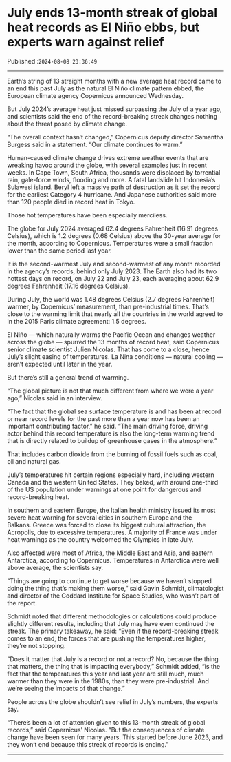 # July ends 13-month streak of global heat records as El Niño ebbs, but experts warn against relief

Published :`2024-08-08 23:36:49`

---

Earth’s string of 13 straight months with a new average heat record came to an end this past July as the natural El Niño climate pattern ebbed, the European climate agency Copernicus announced Wednesday.

But July 2024’s average heat just missed surpassing the July of a year ago, and scientists said the end of the record-breaking streak changes nothing about the threat posed by climate change.

“The overall context hasn’t changed,” Copernicus deputy director Samantha Burgess said in a statement. “Our climate continues to warm.”

Human-caused climate change drives extreme weather events that are wreaking havoc around the globe, with several examples just in recent weeks. In Cape Town, South Africa, thousands were displaced by torrential rain, gale-force winds, flooding and more. A fatal landslide hit Indonesia’s Sulawesi island. Beryl left a massive path of destruction as it set the record for the earliest Category 4 hurricane. And Japanese authorities said more than 120 people died in record heat in Tokyo.

Those hot temperatures have been especially merciless.

The globe for July 2024 averaged 62.4 degrees Fahrenheit (16.91 degrees Celsius), which is 1.2 degrees (0.68 Celsius) above the 30-year average for the month, according to Copernicus. Temperatures were a small fraction lower than the same period last year.

It is the second-warmest July and second-warmest of any month recorded in the agency’s records, behind only July 2023. The Earth also had its two hottest days on record, on July 22 and July 23, each averaging about 62.9 degrees Fahrenheit (17.16 degrees Celsius).

During July, the world was 1.48 degrees Celsius (2.7 degrees Fahrenheit) warmer, by Copernicus’ measurement, than pre-industrial times. That’s close to the warming limit that nearly all the countries in the world agreed to in the 2015 Paris climate agreement: 1.5 degrees.

El Niño — which naturally warms the Pacific Ocean and changes weather across the globe — spurred the 13 months of record heat, said Copernicus senior climate scientist Julien Nicolas. That has come to a close, hence July’s slight easing of temperatures. La Nina conditions — natural cooling — aren’t expected until later in the year.

But there’s still a general trend of warming.

“The global picture is not that much different from where we were a year ago,” Nicolas said in an interview.

“The fact that the global sea surface temperature is and has been at record or near record levels for the past more than a year now has been an important contributing factor,” he said. “The main driving force, driving actor behind this record temperature is also the long-term warming trend that is directly related to buildup of greenhouse gases in the atmosphere.”

That includes carbon dioxide from the burning of fossil fuels such as coal, oil and natural gas.

July’s temperatures hit certain regions especially hard, including western Canada and the western United States. They baked, with around one-third of the US population under warnings at one point for dangerous and record-breaking heat.

In southern and eastern Europe, the Italian health ministry issued its most severe heat warning for several cities in southern Europe and the Balkans. Greece was forced to close its biggest cultural attraction, the Acropolis, due to excessive temperatures. A majority of France was under heat warnings as the country welcomed the Olympics in late July.

Also affected were most of Africa, the Middle East and Asia, and eastern Antarctica, according to Copernicus. Temperatures in Antarctica were well above average, the scientists say.

“Things are going to continue to get worse because we haven’t stopped doing the thing that’s making them worse,” said Gavin Schmidt, climatologist and director of the Goddard Institute for Space Studies, who wasn’t part of the report.

Schmidt noted that different methodologies or calculations could produce slightly different results, including that July may have even continued the streak. The primary takeaway, he said: “Even if the record-breaking streak comes to an end, the forces that are pushing the temperatures higher, they’re not stopping.

“Does it matter that July is a record or not a record? No, because the thing that matters, the thing that is impacting everybody,” Schmidt added, “is the fact that the temperatures this year and last year are still much, much warmer than they were in the 1980s, than they were pre-industrial. And we’re seeing the impacts of that change.”

People across the globe shouldn’t see relief in July’s numbers, the experts say.

“There’s been a lot of attention given to this 13-month streak of global records,” said Copernicus’ Nicolas. “But the consequences of climate change have been seen for many years. This started before June 2023, and they won’t end because this streak of records is ending.”

---

